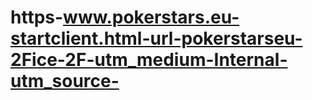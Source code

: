 # https-www.pokerstars.eu-startclient.html-url-pokerstarseu-2Fice-2F-utm_medium-Internal-utm_source-